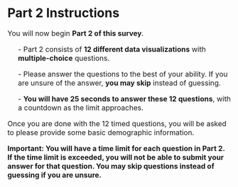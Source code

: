 # Part 2 Instructions

<p style="font-size: 16px">You will now begin <strong>Part 2 of this survey</strong>.</p>

<ul>
<p style="font-size: 16px">- Part 2 consists of <strong>12 different data visualizations</strong> with <strong>multiple-choice</strong> questions.</p>
<p style="font-size: 16px">- Please answer the questions to the best of your ability. If you are unsure of the answer, <strong>you may skip</strong> instead of guessing.</p>
<p style="font-size: 16px">- <strong>You will have 25 seconds to answer these 12 questions</strong>, with a countdown as the limit approaches.</p>
</ul>

<p style="font-size: 16px">Once you are done with the 12 timed questions, you will be asked to please provide some basic demographic information.</p>

<p style="font-size: 16px"><strong>Important: You will have a time limit for each question in Part 2. If the time limit is exceeded, you will not be able to submit your answer for that question. You may skip questions instead of guessing if you are unsure.</strong></p>



